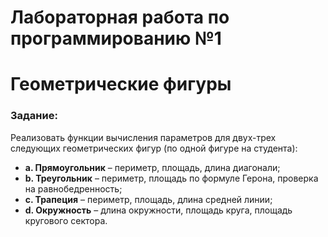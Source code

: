 # Лабораторная работа по программированию №1
# Геометрические фигуры

### Задание:

Реализовать функции вычисления параметров для двух-трех следующих геометрических фигур (по одной фигуре на студента):  

- **a. Прямоугольник** – периметр, площадь, длина диагонали;  
- **b. Треугольник** – периметр, площадь по формуле Герона, проверка на равнобедренность;  
- **c. Трапеция** – периметр, площадь, длина средней линии;  
- **d. Окружность** – длина окружности, площадь круга, площадь кругового сектора.

